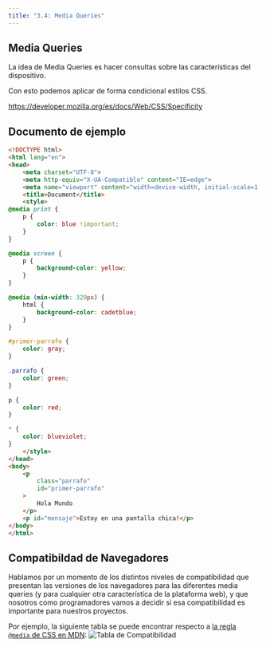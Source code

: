 ```yaml
---
title: "3.4: Media Queries"
---
```


## Media Queries

La idea de Media Queries es hacer consultas sobre las características del dispositivo.

Con esto podemos aplicar de forma condicional estilos CSS.

https://developer.mozilla.org/es/docs/Web/CSS/Specificity

## Documento de ejemplo

```html
<!DOCTYPE html>
<html lang="en">
<head>
    <meta charset="UTF-8">
    <meta http-equiv="X-UA-Compatible" content="IE=edge">
    <meta name="viewport" content="width=device-width, initial-scale=1.0">
    <title>Document</title>
    <style>
@media print {
    p {
        color: blue !important;
    }
}

@media screen {
    p {
        background-color: yellow;
    }
}

@media (min-width: 320px) {
    html {
        background-color: cadetblue;
    }
}

#primer-parrafo {
    color: gray;
}

.parrafo {
    color: green;
}

p {
    color: red;
}

* {
    color: blueviolet;
}
    </style>
</head>
<body>
    <p 
        class="parrafo" 
        id="primer-parrafo"
    >
        Hola Mundo
    </p>
    <p id="mensaje">Estoy en una pantalla chica!</p>
</body>
</html>
```

## Compatibildad de Navegadores

Hablamos por un momento de los distintos niveles de compatibilidad que presentan las versiones de los navegadores para las diferentes media queries (y para cualquier otra característica de la plataforma web), y que nosotros como programadores vamos a decidir si esa compatibilidad es importante para nuestros proyectos.

Por ejemplo, la siguiente tabla se puede encontrar respecto a [la regla `@media` de CSS en MDN](https://developer.mozilla.org/es/docs/Web/CSS/@media#compatibilidad_con_navegadores):
![Tabla de Compatibilidad](/img/compatibilidad-media-css.png)
